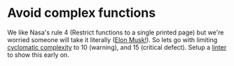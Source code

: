 # Avoid complex functions

We like Nasa's rule 4 (Restrict functions to a single printed page) but we're worried
someone will take it literally ([Elon Musk!](https://www.reddit.com/r/OutOfTheLoop/comments/yjhw2o/whats_up_with_the_elon_musk_code_printing_thing/)). So lets go with limiting [cyclomatic complexity](https://en.wikipedia.org/wiki/Cyclomatic_complexity) to 10 (warning), and 15 (critical defect). Setup a [linter](https://golangci-lint.run/usage/linters/) to show this early on.

